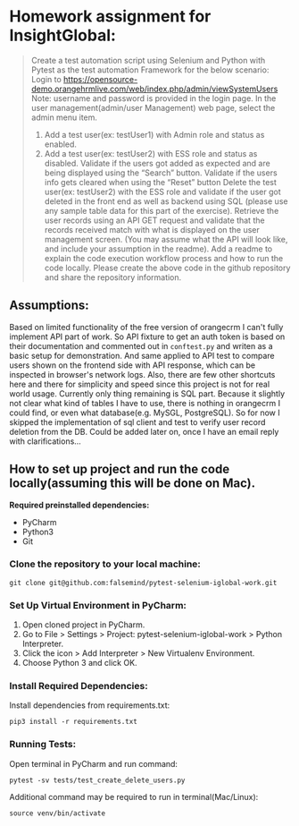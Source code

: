 # Homework assignment for InsightGlobal:


>Create a test automation script using Selenium and Python with Pytest as the test automation Framework for the below scenario:
>Login to https://opensource-demo.orangehrmlive.com/web/index.php/admin/viewSystemUsers
           Note: username and password is provided in the login page.
>In the user management(admin/user Management) web page, select the admin menu item.
>   1. Add a test user(ex: testUser1) with Admin role and status as enabled.
>   2. Add a test user(ex: testUser2)  with ESS role and status as disabled.
>Validate if the users got added as expected and are being displayed using the “Search” button.
>Validate if the users info gets cleared when using the “Reset” button
>Delete the test user(ex: testUser2) with the ESS role and validate if the user got deleted in the front end as well as backend using SQL (please use any sample table data for this part of the exercise).
>Retrieve the user records using an API GET request and validate that the records received match with what is displayed on the user management screen. (You may assume what the API will look like, and include your assumption in the readme).
>Add a readme to explain the code execution workflow process and how to run the code locally.
>Please create the above code in the github repository and share the repository information.

## Assumptions:
Based on limited functionality of the free version of orangecrm I can't fully implement API part of work.
So API fixture to get an auth token is based on their documentation and commented out in `conftest.py` and writen as a basic setup for demonstration.
And same applied to API test to compare users shown on the frontend side with API response, which can be inspected in browser's network logs.
Also, there are few other shortcuts here and there for simplicity and speed since this project is not for real world usage.
Currently only thing remaining is SQL part. Because it slightly not clear what kind of tables I have to use, there is nothing in orangecrm I could find, or even what database(e.g. MySGL, PostgreSQL). So for now I skipped the implementation of sql client and test to verify user record deletion from the DB. Could be added later on, once I have an email reply with clarifications...

## How to set up project and run the code locally(assuming this will be done on Mac).
**Required preinstalled dependencies:**
* PyCharm
* Python3
* Git

### Clone the repository to your local machine:
```
git clone git@github.com:falsemind/pytest-selenium-iglobal-work.git
```
### Set Up Virtual Environment in PyCharm:
1. Open cloned project in PyCharm.
2. Go to File > Settings > Project: pytest-selenium-iglobal-work > Python Interpreter.
3. Click the icon > Add Interpreter > New Virtualenv Environment.
4. Choose Python 3 and click OK.

### Install Required Dependencies:
Install dependencies from requirements.txt:
```
pip3 install -r requirements.txt
```
### Running Tests:
Open terminal in PyCharm and run command:
```
pytest -sv tests/test_create_delete_users.py
```
Additional command may be required to run in terminal(Mac/Linux):
```
source venv/bin/activate
```